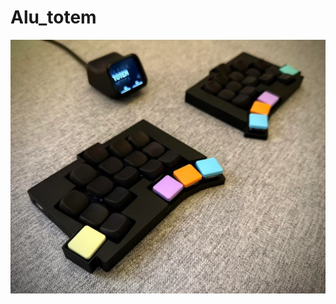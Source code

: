 # Alu_totem

![dongle image](https://github.com/Dexter-KBD/Alu_totem/blob/ac33c3427e660ffd04bf5a6eaa6e0efbcba75a1b/image/alu-totem-klp-lame-dongle-v0-nosyza8hhpve1.png?raw=true)

